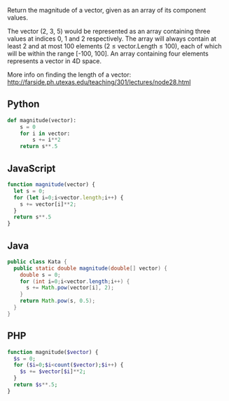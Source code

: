 Return the magnitude of a vector, given as an array of its component values.

The vector (2, 3, 5) would be represented as an array containing three values at indices 0, 1 and 2 respectively.
The array will always contain at least 2 and at most 100 elements (2 ≤ vector.Length ≤ 100), each of which will be within the range [-100, 100].
An array containing four elements represents a vector in 4D space.

More info on finding the length of a vector: http://farside.ph.utexas.edu/teaching/301/lectures/node28.html

## Python
```python
def magnitude(vector):
    s = 0
    for i in vector:
        s += i**2
    return s**.5
```

## JavaScript
```js
function magnitude(vector) {
  let s = 0;
  for (let i=0;i<vector.length;i++) {
    s += vector[i]**2;
  }
  return s**.5
}
```

## Java
```java
public class Kata {
  public static double magnitude(double[] vector) {
    double s = 0;
    for (int i=0;i<vector.length;i++) {
      s += Math.pow(vector[i], 2);
    }
    return Math.pow(s, 0.5);
  }
}
```

## PHP
```php
function magnitude($vector) {
  $s = 0;
  for ($i=0;$i<count($vector);$i++) {
    $s += $vector[$i]**2;
  }
  return $s**.5;
}
```